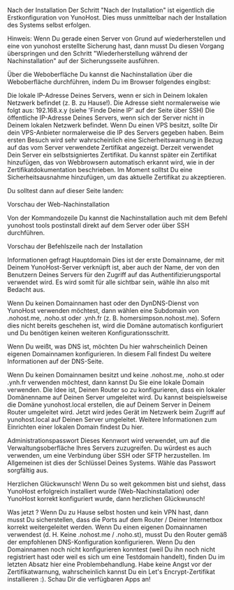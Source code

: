 Nach der Installation
Der Schritt "Nach der Installation" ist eigentlich die Erstkonfiguration von YunoHost. Dies muss unmittelbar nach der Installation des Systems selbst erfolgen.

Hinweis: Wenn Du gerade einen Server von Grund auf wiederherstellen und eine von yunohost erstellte Sicherung hast, dann musst Du diesen Vorgang überspringen und den Schritt "Wiederherstellung während der Nachinstallation" auf der Sicherungsseite ausführen.

Über die Weboberfläche
Du kannst die Nachinstallation über die Weboberfläche durchführen, indem Du im Browser folgendes eingibst:

Die lokale IP-Adresse Deines Servers, wenn er sich in Deinem lokalen Netzwerk befindet (z. B. zu Hause!). Die Adresse sieht normalerweise wie folgt aus: 192.168.x.y (siehe 'Finde Deine IP' auf der Seite über SSH)
Die öffentliche IP-Adresse Deines Servers, wenn sich der Server nicht in Deinem lokalen Netzwerk befindet. Wenn Du einen VPS besitzt, sollte Dir dein VPS-Anbieter normalerweise die IP des Servers gegeben haben.
Beim ersten Besuch wird sehr wahrscheinlich eine Sicherheitswarnung in Bezug auf das vom Server verwendete Zertifikat angezeigt. Derzeit verwendet Dein Server ein selbstsigniertes Zertifikat. Du kannst später ein Zertifikat hinzufügen, das von Webbrowsern automatisch erkannt wird, wie in der Zertifikatdokumentation beschrieben. Im Moment solltst Du eine Sicherheitsausnahme hinzufügen, um das aktuelle Zertifikat zu akzeptieren.

Du solltest dann auf dieser Seite landen:




Vorschau der Web-Nachinstallation

Von der Kommandozeile
Du kannst die Nachinstallation auch mit dem Befehl yunohost tools postinstall direkt auf dem Server oder über SSH durchführen.




Vorschau der Befehlszeile nach der Installation



Informationen gefragt
Hauptdomain
Dies ist der erste Domainname, der mit Deinem YunoHost-Server verknüpft ist, aber auch der Name, der von den Benutzern Deines Servers für den Zugriff auf das Authentifizierungsportal verwendet wird. Es wird somit für alle sichtbar sein, wähle ihn also mit Bedacht aus.

Wenn Du keinen Domainnamen hast oder den DynDNS-Dienst von YunoHost verwenden möchtest, dann wählen eine Subdomain von .nohost.me, .noho.st oder .ynh.fr (z. B. homersimpson.nohost.me). Sofern dies nicht bereits geschehen ist, wird die Domäne automatisch konfiguriert und Du benötigen keinen weiteren Konfigurationsschritt.

Wenn Du weißt, was DNS ist, möchten Du hier wahrscheinlich Deinen eigenen Domainnamen konfigurieren. In diesem Fall findest Du weitere Informationen auf der DNS-Seite.

Wenn Du keinen Domainnamen besitzt und keine .nohost.me, .noho.st oder .ynh.fr verwenden möchtest, dann kannst Du Sie eine lokale Domain verwenden. Die Idee ist, Deinen Router so zu konfigurieren, dass ein lokaler Domänenname auf Deinen Server umgeleitet wird. Du kannst beispielsweise die Domäne yunohost.local erstellen, die auf Deinem Server in Deinem Router umgeleitet wird. Jetzt wird jedes Gerät im Netzwerk beim Zugriff auf yunohost.local auf Deinen Server umgeleitet. Weitere Informationen zum Einrichten einer lokalen Domain findest Du hier.

Administrationspasswort
Dieses Kennwort wird verwendet, um auf die Verwaltungsoberfläche Ihres Servers zuzugreifen. Du würdest es auch verwenden, um eine Verbindung über SSH oder SFTP herzustellen. Im Allgemeinen ist dies der Schlüssel Deines Systems. Wähle das Passwort sorgfältig aus.



Herzlichen Glückwunsch!
Wenn Du so weit gekommen bist und siehst, dass YunoHost erfolgreich installiert wurde (Web-Nachinstallation) oder YunoHost korrekt konfiguriert wurde, dann herzlichen Glückwunsch!

Was jetzt ?
Wenn Du zu Hause selbst hosten und kein VPN hast, dann musst Du sicherstellen, dass die Ports auf dem Router / Deiner Internetbox korrekt weitergeleitet werden.
Wenn Du einen eigenen Domainnamen verwendest (d. H. Keine .nohost.me / .noho.st), musst Du den Router gemäß der empfohlenen DNS-Konfiguration konfigurieren.
Wenn Du den Domainnamen noch nicht konfigurieren konntest (weil Du ihn noch nicht registriert hast oder weil es sich um eine Testdomain handelt), finden Du im letzten Absatz hier eine Problembehandlung.
Habe keine Angst vor der Zertifikatwarnung, wahrscheinlich kannst Du ein Let's Encrypt-Zertifikat installieren :).
Schau Dir die verfügbaren Apps an!

